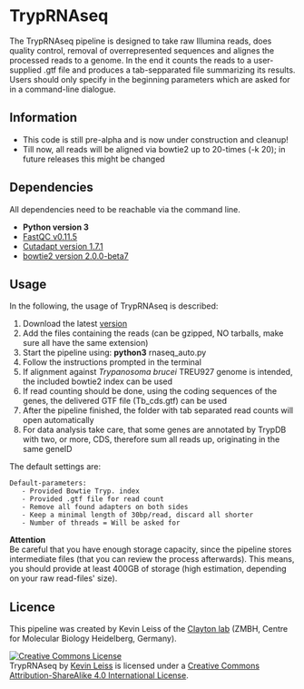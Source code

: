 # TrypRNAseq
The TrypRNAseq pipeline is designed to take raw Illumina reads, does quality control, removal of overrepresented sequences and alignes the processed reads to a genome. In the end it counts the reads to a user-supplied .gtf file and produces a tab-sepparated file summarizing its results. Users should only specify in the beginning parameters which are asked for in a command-line dialogue.

## Information
- This code is still pre-alpha and is now under construction and cleanup!
- Till now, all reads will be aligned via bowtie2 up to 20-times (-k 20); in future releases this might be changed

## Dependencies
All dependencies need to be reachable via the command line.
- __Python version 3__
- [FastQC v0.11.5](http://www.bioinformatics.babraham.ac.uk/projects/fastqc/)
- [Cutadapt version 1.7.1](https://cutadapt.readthedocs.io/en/stable/)
- [bowtie2 version 2.0.0-beta7](http://bowtie-bio.sourceforge.net/bowtie2/index.shtml)

## Usage
In the following, the usage of TrypRNAseq is described:

1. Download the latest [version](https://github.com/klprint/TrypRNAseq/releases)
2. Add the files containing the reads (can be gzipped, NO tarballs, make sure all have the same extension)
3. Start the pipeline using: __python3__ rnaseq_auto.py
4. Follow the instructions prompted in the terminal
5. If alignment against _Trypanosoma brucei_ TREU927 genome is intended, the included bowtie2 index can be used
6. If read counting should be done, using the coding sequences of the genes, the delivered GTF file (Tb_cds.gtf) can be used
7. After the pipeline finished, the folder with tab separated read counts will open automatically
8. For data analysis take care, that some genes are annotated by TrypDB with two, or more, CDS, therefore sum all reads up, originating in the same geneID

The default settings are:

```
Default-parameters: 
   - Provided Bowtie Tryp. index 
   - Provided .gtf file for read count 
   - Remove all found adapters on both sides 
   - Keep a minimal length of 30bp/read, discard all shorter 
   - Number of threads = Will be asked for
```

__Attention__  
Be careful that you have enough storage capacity, since the pipeline stores intermediate files (that you can review the process afterwards). This means, you should provide at least 400GB of storage (high estimation, depending on your raw read-files' size).

## Licence
This pipeline was created by Kevin Leiss of the [Clayton lab](http://www.zmbh.uni-heidelberg.de/clayton/default.shtml) (ZMBH, Centre for Molecular Biology Heidelberg, Germany).


<a rel="license" href="http://creativecommons.org/licenses/by-sa/4.0/"><img alt="Creative Commons License" style="border-width:0" src="https://i.creativecommons.org/l/by-sa/4.0/88x31.png" /></a><br /><span xmlns:dct="http://purl.org/dc/terms/" property="dct:title">TrypRNAseq</span> by <a xmlns:cc="http://creativecommons.org/ns#" href="https://github.com/klprint/TrypRNAseq" property="cc:attributionName" rel="cc:attributionURL">Kevin Leiss</a> is licensed under a <a rel="license" href="http://creativecommons.org/licenses/by-sa/4.0/">Creative Commons Attribution-ShareAlike 4.0 International License</a>.